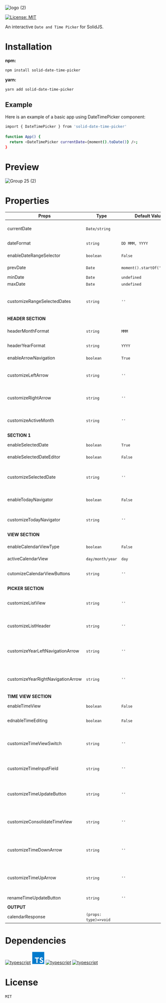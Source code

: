 ![logo (2)](https://user-images.githubusercontent.com/94821587/199168159-e5b0fbe1-5834-4cfa-9806-09d49f36e9a8.svg)

[![License: MIT](https://img.shields.io/badge/License-MIT-yellow.svg)](https://opensource.org/licenses/MIT)  


An interactive `Date and Time Picker` for SolidJS.

# Installation

__npm:__
```sh
npm install solid-date-time-picker
```
__yarn:__

```sh
yarn add solid-date-time-picker
```

## Example
Here is an example of a basic app using DateTimePicker component:

```sh
import { DateTimePicker } from 'solid-date-time-picker'

function App() {
  return <DateTimePicker currentDate={moment().toDate()} />;
}
```

# Preview
![Group 25 (2)](https://user-images.githubusercontent.com/94821587/199169900-2290653b-bf3c-4662-ad16-d64fd9e147df.png)


# Properties
| Props | Type | Default Value | Discription |
|------ | ------| ------ | ------ |
| currentDate | `Date/string` | | Mandatory Field, default date for the calendar.|
|dateFormat|`string`| `DD MMM, YYYY` | Displayed date format. |
|enableDateRangeSelector|`boolean`| `False`| Enables date Range Selection. |
|prevDate|`Date` |`moment().startOf('weeks')`| Start Date of range selection.|
|minDate|`Date` |`undefined`| Start Date. |
|maxDate|`Date` |`undefined`| End Date. |
|customizeRangeSelectedDates|`string`|`''`| Add a class name to customize the selected date range. |
| __HEADER SECTION__ |
|headerMonthFormat|`string`|`MMM`| Desired month format displayed in the header. |
|headerYearFormat|`string`|`YYYY`| Header year view. |
|enableArrowNavigation|`boolean`|`True`| Enables/Disables the navigation. |
|customizeLeftArrow|`string`|`''`| Add a class name to customize left arrow. |
|customizeRightArrow|`string`|`''`| Add a class name to customize right arrow. |
|customizeActiveMonth|`string`|`''`| Add a class name to customize calendar view. |
|__SECTION 1__|
|enableSelectedDate|`boolean`|`True`| Display selected date.|
|enableSelectedDateEditor|`boolean`|`False`| Makes selected date editable. |
|customizeSelectedDate|`string`|`''`| Add a class name to customize selected date view. |
|enableTodayNavigator|`boolean`|`False`| Enables today navigating button.|
|customizeTodayNavigator|`string`|`''`| Add a class name to customize today button. |
|__VIEW SECTION__|
|enableCalendarViewType|`boolean`|`False`| Enables Calendar type switching button.|
|activeCalendarView|`day/month/year` |`day`| Active view |
|cutomizeCalendarViewButtons|`string`|`''`| Add a class name to customize view type buttons. |
|__PICKER SECTION__|
|customizeListView|`string`|`''`| Add a class name to customize the list. |
|customizeListHeader|`string`|`''`| Add a class name to customize the list header. |
|customizeYearLeftNavigationArrow|`string`|`''`| Add a class name to customize the year view left arrow navigator. |
|customizeYearRightNavigationArrow|`string`|`''`| Add a class name to customize the year view right arrow  navigator. |
|__TIME VIEW SECTION__|
|enableTimeView|`boolean`|`False`| Enables Time view in calendar.|
|ednableTimeEditing|`boolean`|`False`| Enables Time editing option in calendar.|
|customizeTimeViewSwitch|`string`|`''`| Add a class name to customize the time view toggle button. |
|customizeTimeInputField|`string`|`''`| Add a class name to customize the time input field. |
|customizeTimeUpdateButton|`string`|`''`| Add a class name to customize the time update button. |
|customizeConsolidateTimeView|`string`|`''`| Add a class name to customize the time day and view element. |
|customizeTimeDownArrow|`string`|`''`| Add a class name to customize the time increase buttons. |
|customizeTimeUpArrow|`string`|`''`| Add a class name to customize the time decrease buttons. . |
|renameTimeUpdateButton|`string`|`''`| To rename the update button. |
|__OUTPUT__|
|calendarResponse|`(props: type)=>void`|||Callback to get the values|

# Dependencies
[<img src="https://user-images.githubusercontent.com/94821587/199000964-80e84838-7f3f-49f9-9a91-6bcf32f9c87f.svg" alt="typescript" width="40" height="40" />](https://www.solidjs.com/)
[<img src="https://raw.githubusercontent.com/devicons/devicon/master/icons/typescript/typescript-original.svg" alt="typescript" width="40" height="40"/>](https://www.typescriptlang.org/)
[<img src="https://user-images.githubusercontent.com/94821587/199001054-6d046033-4914-4b52-9fde-081e749618d4.svg" alt="typescript" width="40" height="40"/>](https://momentjs.com/)
[<img src="https://user-images.githubusercontent.com/94821587/199011459-d948644b-d0c5-4a14-8809-96bf5508edc9.png" alt="typescript" width="40" height="40"/>](https://www.w3.org/Style/CSS/Overview.en.html)

# License
`MIT`

